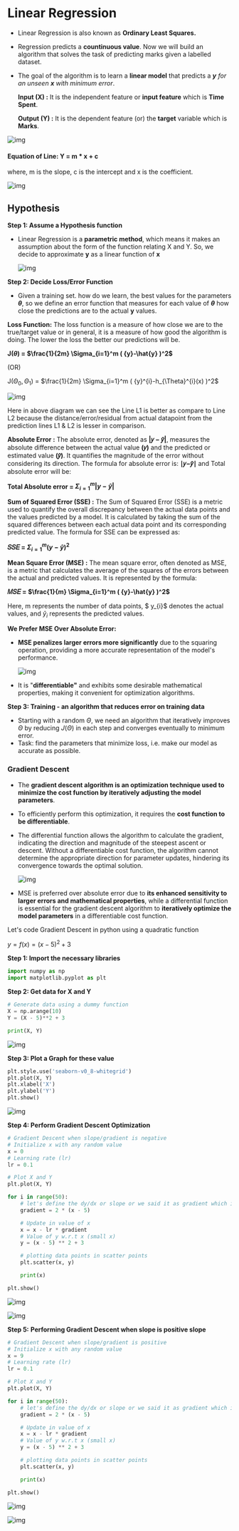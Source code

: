 # Linear Regression

- Linear Regression is also known as **Ordinary Least Squares.**
- Regression predicts a **countinuous value**. Now we will build an algorithm that solves the task of predicting marks given a labelled dataset.
- The goal of the algorithm is to learn a **linear model** that predicts a ***y** for an unseen **x** with minimum error*.

  **Input (X) :** It is the independent feature or **input feature** which is **Time Spent**.

  **Output (Y) :** It is the dependent feature (or) the **target** variable which is **Marks**.

![img](./output/time_vs_marks.png "Arpit Dubey")

#### Equation of Line: Y = m * x + c

where, m is the slope, c is the intercept and x is the coefficient.

![img](./output/linear_regression.png "Arpit Dubey")

## Hypothesis

**Step 1: Assume a Hypothesis function**

- Linear Regression is a **parametric method**, which means it makes an assumption about the form of the function relating X and Y. So, we decide to approximate **y** as a linear function of **x**

  ![img](./output/time_vs_marks_plot.png "Arpit Dubey")

**Step 2: Decide Loss/Error Function**

- Given a training set. how do we learn, the best values for the parameters ***θ***, so we define an error function that measures for each value of ***θ*** how close the predictions are to the actual **y** values.

**Loss Function:** The loss function is a measure of how close we are to the true/target value or in general, it is a measure of how good the algorithm is doing. The lower the loss the better our predictions will be.

**J(***θ***) = $\frac{1}{2m} \Sigma_{i=1}^m ( {y}-\hat{y} )^2$**

(OR)

J($\Theta_{0}, \Theta_{1})$ = $\frac{1}{2m} \Sigma_{i=1}^m ( {y}^{i}-h_{\Theta}^{i}(x) )^2$

![img](./output/abs_error.png "Arpit Dubey")

Here in above diagram we can see the Line L1 is better as compare to Line L2 because the distance/error/residual from actual datapoint from the prediction lines L1 & L2 is lesser in comparison.

**Absolute Error :** The absolute error, denoted as **|𝑦 − 𝑦̂|**, measures the absolute difference between the actual value **(𝑦)** and the predicted or estimated value **(𝑦̂)**. It quantifies the magnitude of the error without considering its direction. The formula for absolute error is: **∣𝑦−𝑦̂∣** and Total absolute error will be:

**Total Absolute error = $\Sigma_{i=1}^m  | {y}-\hat{y} |$**

**Sum of Squared Error (SSE) :** The Sum of Squared Error (SSE) is a metric used to quantify the overall discrepancy between the actual data points and the values predicted by a model. It is calculated by taking the sum of the squared differences between each actual data point and its corresponding predicted value. The formula for SSE can be expressed as:

**𝑆𝑆𝐸 = $\Sigma_{i=1}^m ( {y}-\hat{y} )^2$**

**Mean Square Error (MSE) :** The mean square error, often denoted as MSE, is a metric that calculates the average of the squares of the errors between the actual and predicted values. It is represented by the formula:

**𝑀𝑆𝐸 = $\frac{1}{m} \Sigma_{i=1}^m ( {y}-\hat{y} )^2$**

Here, m represents the number of data points, $ y_{i}$ denotes the actual values, and $\hat y_{i}$ represents the predicted values.

**We Prefer MSE Over Absolute Error:**

* **MSE penalizes larger errors more significantly** due to the squaring operation, providing a more accurate representation of the model's performance.

  ![img](./output/differentiability_of_mse.png "Arpit Dubey")
* It is "**differentiable"** and exhibits some desirable mathematical properties, making it convenient for optimization algorithms.

**Step 3: Training - an algorithm that reduces error on training data**

- Starting with a random $\Theta$, we need an algorithm that iteratively improves $\Theta$ by reducing $J(\Theta)$ in each step and converges eventually to minimum error.
- Task: find the parameters that minimize loss, i.e. make our model as accurate as possible.

### Gradient Descent

- The **gradient descent algorithm is an optimization technique used to minimize the cost function by iteratively adjusting the model parameters**.
- To efficiently perform this optimization, it requires the **cost function to be differentiable**.
- The differential function allows the algorithm to calculate the gradient, indicating the direction and magnitude of the steepest ascent or descent. Without a differentiable cost function, the algorithm cannot determine the appropriate direction for parameter updates, hindering its convergence towards the optimal solution.

  ![img](./output/gradient_descent.jpg "Arpit Dubey")
- MSE is preferred over absolute error due to **its enhanced sensitivity to larger errors and mathematical properties**, while a differential function is essential for the gradient descent algorithm to **iteratively optimize the model parameters** in a differentiable cost function.

Let's code Gradient Descent in python using a quadratic function

$y = f(x) = (x - 5)^2 + 3$

**Step 1: Import the necessary libraries**

```python
import numpy as np
import matplotlib.pyplot as plt
```

**Step 2: Get data for X and Y**

```python
# Generate data using a dummy function
X = np.arange(10)
Y = (X - 5)**2 + 3

print(X, Y)
```

![img](./output/gd1.png)

**Step 3: Plot a Graph for these value**

```Python
plt.style.use('seaborn-v0_8-whitegrid')
plt.plot(X, Y)
plt.xlabel('X')
plt.ylabel('Y')
plt.show()
```

![img](./output/gd2.png)

**Step 4: Perform Gradient Descent Optimization**

```python
# Gradient Descent when slope/gradient is negative
# Initialize x with any random value
x = 0
# Learning rate (lr)
lr = 0.1

# Plot X and Y
plt.plot(X, Y)

for i in range(50):
	# let's define the dy/dx or slope or we said it as gradient which is differenciation of y = f(x)
	gradient = 2 * (x - 5) 

	# Update in value of x
	x = x - lr * gradient
	# Value of y w.r.t x (small x)
	y = (x - 5) ** 2 + 3

	# plotting data points in scatter points
	plt.scatter(x, y)

	print(x)

plt.show()

```

![img](./output/gd3.png)

![img](./output/gd4.png)

 **Step 5:** **Performing Gradient Descent when slope is positive slope**

```python
# Gradient Descent when slope/gradient is positive
# Initialize x with any random value
x = 9
# Learning rate (lr)
lr = 0.1

# Plot X and Y
plt.plot(X, Y)

for i in range(50):
	# let's define the dy/dx or slope or we said it as gradient which is differenciation of y = f(x)
	gradient = 2 * (x - 5) 

	# Update in value of x
	x = x - lr * gradient
	# Value of y w.r.t x (small x)
	y = (x - 5) ** 2 + 3

	# plotting data points in scatter points
	plt.scatter(x, y)

	print(x)

plt.show()
```

![img](./output/gd5.png)

![img](./output/gd6.png)
